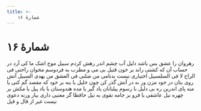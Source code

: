 ```yaml
---
title: >-
    شمارهٔ ۱۶
---
```

# شمارهٔ ۱۶

رهروان را عشق بس باشد دلیل
آب چشم اندر رهش کردم سبیل 
موج اشک ما کی آرد در حساب
آن که کشتی راند بر خون قتیل 
بی می و مطرب به فردوسم مخوان
راحتی فی الراح لا فی السلسبیل 
اختیاری نیست بدنامی من
ضلنی فی العشق من یهدی السبیل 
آتش روی بتان در خود مزن
ور نه در آتش گذر کن چون خلیل 
یا بنه بر خود که مقصد گم کنی
یا منه پای اندرین ره بی دلیل 
با رسوم پیلبانان یاد گیر
یا مده هندوستان با یاد پیل 
یا مکش بر چهره نیل عاشقی
یا فرو بر جامه تقوی به نیل 
حافظا گر معنیی داری بیار
ورنه دعوی نیست غیر از قال و قیل

